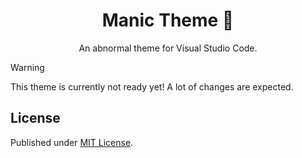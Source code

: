 <h1 align="center">
  Manic Theme 🖤
</h1>

<p align="center">
  An abnormal theme for Visual Studio Code.
<p>

> [!Warning]
> This theme is currently not ready yet! A lot of changes are expected.

## License

Published under [MIT License](./LICENSE).
